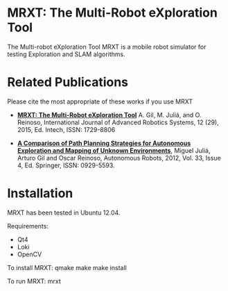 
# MRXT: The Multi-Robot eXploration Tool #

The Multi-robot eXploration Tool MRXT is a mobile robot simulator for testing Exploration and SLAM algorithms. 

# Related Publications #

Please cite the most appropriate of these works if you use MRXT 

* **[MRXT: The Multi-Robot eXploration Tool](http://www.intechopen.com/journals/international_journal_of_advanced_robotic_systems/mrxt-the-multi-robot-exploration-tool)** A. Gil, M. Juliá, and O. Reinoso, International Journal of Advanced Robotics Systems, 12 (29), 2015, Ed. Intech, ISSN: 1729-8806

* **[A Comparison of Path Planning Strategies for Autonomous Exploration and Mapping of Unknown Environments](https://www.researchgate.net/publication/228068408_A_Comparison_of_Path_Planning_Strategies_for_Autonomous_Exploration_and_Mapping_of_Unknown_Environments)**, Miguel Juliá, Arturo Gil and Oscar Reinoso, Autonomous Robots, 2012, Vol. 33, Issue 4, Ed. Springer, ISSN: 0929-5593.

# Installation #

MRXT has been tested in Ubuntu 12.04.

Requirements:
* Qt4
* Loki
* OpenCV

To install MRXT:
qmake
make
make install

To run MRXT:
mrxt

